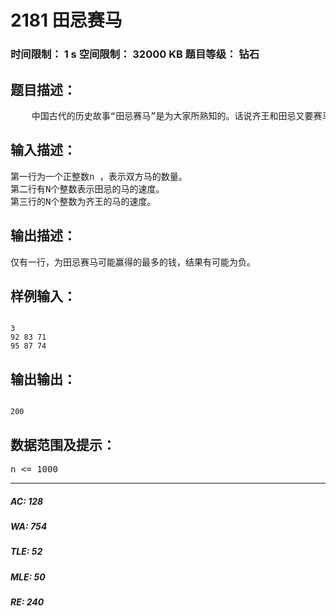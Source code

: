 # 2181 田忌赛马   
### 时间限制： 1 s     空间限制： 32000 KB     题目等级： 钻石  
## 题目描述：  

<pre>
    中国古代的历史故事“田忌赛马”是为大家所熟知的。话说齐王和田忌又要赛马了，他们各派出N匹马，每场比赛，输的一方将要给赢的一方200两黄金，如果是平局的话，双方都不必拿出钱。现在每匹马的速度值是固定而且已知的，而齐王出马也不管田忌的出马顺序。请问田忌该如何安排自己的马去对抗齐王的马，才能赢取最多的钱？
</pre>
  
  
## 输入描述：  

<pre>
第一行为一个正整数n ，表示双方马的数量。  
第二行有N个整数表示田忌的马的速度。  
第三行的N个整数为齐王的马的速度。
</pre>
  
  
## 输出描述：  

<pre>
仅有一行，为田忌赛马可能赢得的最多的钱，结果有可能为负。
</pre>
  
  
## 样例输入：  

<pre><code>
3  
92 83 71  
95 87 74
</code></pre>
  
  
## 输出输出：  

<pre><code>
200
</code></pre>
  
  
## 数据范围及提示：  

<pre>
n <= 1000
</pre>
  
  
***  

##### AC: 128  
##### WA: 754  
##### TLE: 52  
##### MLE: 50  
##### RE: 240  
